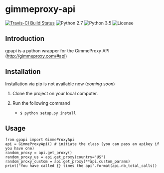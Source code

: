# gimmeproxy-api
[![Travis-CI Build Status](https://travis-ci.org/ericfourrier/gimmeproxy-api.svg?branch=master)](https://travis-ci.org/ericfourrier/ggimmeproxy-api)  ![Python 2.7](https://img.shields.io/badge/python-2.7-blue.svg)
![Python 3.5](https://img.shields.io/badge/python-3.5-blue.svg)
![License](https://img.shields.io/badge/license-MIT%20License-blue.svg)



## Introduction

gpapi is a python wrapper for the GimmeProxy API (http://gimmeproxy.com/#api)

## Installation
Installation via pip is not available now (*coming soon*)

 1. Clone the project on your local computer.

 2. Run the following command

 	* `$ python setup.py install`

## Usage

    from gpapi import GimmeProxyApi
    api = GimmeProxyApi() # initiate the class (you can pass an apikey if you have one)
    random_proxy = api.get_proxy()
    random_proxy_us = api.get_proxy(country="US")
    random_proxy_custom = api.get_proxy(**api.custom_params)
    print("You have called {} times the api".format(api.nb_total_calls))

